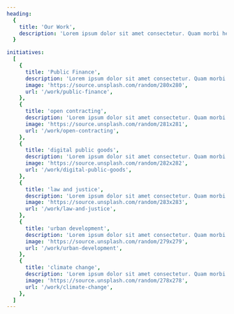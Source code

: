 ```yaml
---
heading:
  {
    title: 'Our Work',
    description: 'Lorem ipsum dolor sit amet consectetur. Quam morbi hendrerit turpis convallis id magna congue. Est quisque suspendisse proin posuere',
  }

initiatives:
  [
    {
      title: 'Public Finance',
      description: 'Lorem ipsum dolor sit amet consectetur. Quam morbi hendrerit turpis convallis id magna congue. Est quisque suspendisse proin posuere bibendum lorem egestas. Ac gravida diam nec hac egestas eget id sapien. Scelerisque a turpis tempus risus nisi. Lorem ipsum dolor sit amet consectetur.',
      image: 'https://source.unsplash.com/random/280x280',
      url: '/work/public-finance',
    },
    {
      title: 'open contracting',
      description: 'Lorem ipsum dolor sit amet consectetur. Quam morbi hendrerit turpis convallis id magna congue. Est quisque suspendisse proin posuere bibendum lorem egestas. Ac gravida diam nec hac egestas eget id sapien. Scelerisque a turpis tempus risus nisi. Lorem ipsum dolor sit amet consectetur.',
      image: 'https://source.unsplash.com/random/281x281',
      url: '/work/open-contracting',
    },
    {
      title: 'digital public goods',
      description: 'Lorem ipsum dolor sit amet consectetur. Quam morbi hendrerit turpis convallis id magna congue. Est quisque suspendisse proin posuere bibendum lorem egestas. Ac gravida diam nec hac egestas eget id sapien. Scelerisque a turpis tempus risus nisi. Lorem ipsum dolor sit amet consectetur.',
      image: 'https://source.unsplash.com/random/282x282',
      url: '/work/digital-public-goods',
    },
    {
      title: 'law and justice',
      description: 'Lorem ipsum dolor sit amet consectetur. Quam morbi hendrerit turpis convallis id magna congue. Est quisque suspendisse proin posuere bibendum lorem egestas. Ac gravida diam nec hac egestas eget id sapien. Scelerisque a turpis tempus risus nisi. Lorem ipsum dolor sit amet consectetur.',
      image: 'https://source.unsplash.com/random/283x283',
      url: '/work/law-and-justice',
    },
    {
      title: 'urban development',
      description: 'Lorem ipsum dolor sit amet consectetur. Quam morbi hendrerit turpis convallis id magna congue. Est quisque suspendisse proin posuere bibendum lorem egestas. Ac gravida diam nec hac egestas eget id sapien. Scelerisque a turpis tempus risus nisi. Lorem ipsum dolor sit amet consectetur.',
      image: 'https://source.unsplash.com/random/279x279',
      url: '/work/urban-development',
    },
    {
      title: 'climate change',
      description: 'Lorem ipsum dolor sit amet consectetur. Quam morbi hendrerit turpis convallis id magna congue. Est quisque suspendisse proin posuere bibendum lorem egestas. Ac gravida diam nec hac egestas eget id sapien. Scelerisque a turpis tempus risus nisi. Lorem ipsum dolor sit amet consectetur.',
      image: 'https://source.unsplash.com/random/278x278',
      url: '/work/climate-change',
    },
  ]
---
```

